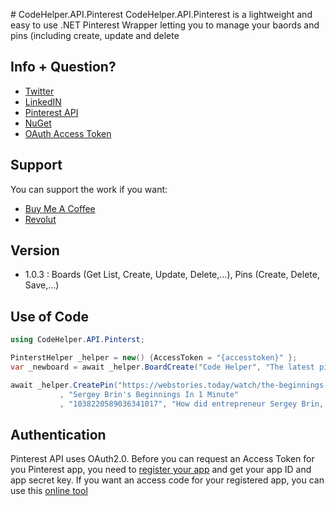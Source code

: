 ﻿﻿# CodeHelper.API.Pinterest
CodeHelper.API.Pinterest is a lightweight and easy to use .NET Pinterest Wrapper letting you to manage your baords and pins (including create, update and delete
		

## Info + Question?
* [Twitter](https://twitter.com/@frederik_vl/)
* [LinkedIN](https://www.linkedin.com/company/codehelper-dotnet/)
* [Pinterest API](https://developers.pinterest.com/docs/api/v5/)
* [NuGet](https://www.nuget.org/packages/CodeHelper.API.Pinterest)
* [OAuth Access Token](https://frederik.today/codehelper/tools/oauth-app-access-tokens)

## Support
You can support the work if you want:
* [Buy Me A Coffee](https://www.buymeacoffee.com/codehelper.net)
* [Revolut](https://revolut.me/frederwa9)


## Version
* 1.0.3 : Boards (Get List, Create, Update, Delete,...), Pins (Create, Delete, Save,...)


## Use of Code	
 ```csharp
using CodeHelper.API.Pinterst;

PinterstHelper _helper = new() {AccessToken = "{accesstoken}" };
var _newboard = await _helper.BoardCreate("Code Helper", "The latest pin related to code helper packages");

await _helper.CreatePin("https://webstories.today/watch/the-beginnings-of-sergey-brin/webplayer"
            , "Sergey Brin's Beginnings In 1 Minute"
            , "1038220589036341017", "How did entrepreneur Sergey Brin, co-founder of Google started his success?", "images/jpeg", "https://webstories.today/images/s/the-beginnings-of-sergey-brin-cover.jpg");
```


## Authentication
Pinterest API uses OAuth2.0. Before you can request an Access Token for you Pinterest app, you need to [register your app](https://developers.pinterest.com/docs/getting-started/set-up-app/) and get your app ID and app secret key.
If you want an access code for your registered app, you can use this [online tool](https://frederik.today/codehelper/tools/oauth-access-token-pinterest)